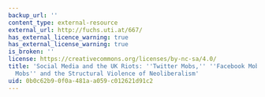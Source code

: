 ```yaml
---
backup_url: ''
content_type: external-resource
external_url: http://fuchs.uti.at/667/
has_external_licence_warning: true
has_external_license_warning: true
is_broken: ''
license: https://creativecommons.org/licenses/by-nc-sa/4.0/
title: 'Social Media and the UK Riots: ''Twitter Mobs,'' ''Facebook Mobs,'' ''Blackberry
  Mobs'' and the Structural Violence of Neoliberalism'
uid: 0b0c62b9-0f0a-481a-a059-c012621d91c2
---
```

